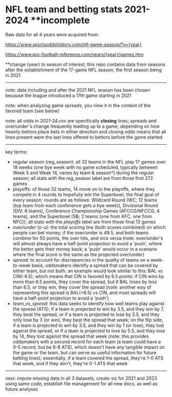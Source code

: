 # NFL team and betting stats 2021-2024 **incomplete

Raw data for all 4 years were acquired from: 

https://www.sportsoddshistory.com/nfl-game-season/?y={year}

https://www.pro-football-reference.com/years/{year}/games.htm

**change {year} to season of interest; this repo contains data from seasons after the establishment of the 17-game NFL season, the first season being in 2021
______________________________________________________________________________________________________________________________________________________

note: data including and after the 2021 NFL season has been chosen because the league introduced a 17th game starting in 2021

note: when analyzing game spreads, you view it in the context of the favored team (see below)

note: all odds in *2021-24.csv* are specifically **closing** lines; spreads and over/under's change frequently leading up to a game, depending on how heavily bettors place bets in either direction and closing odds means that all lines present were the last lines offered to bettors before the game started
______________________________________________________________________________________________________________________________________________________

key terms:
- regular season (reg_season): all 32 teams in the NFL play 17 games over 18 weeks (one bye week with no game scheduled, typically between Week 5 and Week 14, varies by team & season*) during the regular season; all stats with the *reg_season* label are from those first 272 games
- playoffs: of those 32 teams, 14 move on to the playoffs, where they compete in 4 rounds to hopefully win the Superbowl, the final goal of every season; rounds are as follows: Wildcard Round (WC; 12 teams (top team from each conference gets a bye week)), Divisional Round (DIV; 8 teams), Conference Championship Games (AFCCG/NFCCG; 4 teams), and the Superbowl (SB; 2 teams (one from AFC, one from NFC)); all stats with the *playoffs* label are from those final 13 games
- *over/under* (o-u): the total scoring line (both scores combined) on which people can bet money; if the over/under is 49.5, and both teams combine for 50 points, the over hits, and vice versa (note: over/under's will almost always have a half-point projection to avoid a 'push', where the bettor gets their money back; a 'push' would occur in a scenario where the final score is the same as the projected over/under)
- *spread*: to account for discrepancies in the quality of teams on a week-to-week basis, oddsmakers identify a spread that can be covered by either team, but not both; an example would look similar to this: BAL vs CIN(-6.5), which means that CIN is favored by 6.5 points: if CIN wins by more than 6.5 points, they cover the spread, but if BAL loses by less than 6.5, or they win, they cover the spread (note: another way of representing this spread is BAL(+6.5) vs CIN, and most spreads will have a half-point projection to avoid a 'push')
- *team_vs_spread*: this data seeks to identify how well teams play against the spread (ATS); if a team is projected to win by 3.5, and they win by 7, they beat the spread, or if a team is projected to lose by 5.5, and they only lose by 3 (or win), they beat the spread that week; on the flip side, if a team is projected to win by 3.5, and they win by 1 (or lose), they lost against the spread, or if a team is projected to lose by 5.5, and they lose by 14, they lost against the spread that week (note: this provides oddsmakers with a second record for each team (a team could have a 9-5 record, but be 6-8 ATS), which doesn't have any tangible impact on the game or the team, but can serve as useful information for future betting lines); essentially, if a team covered the spread, they're 1-0 ATS that week, and if they don't, they're 0-1 ATS that week
__________________
next: impute missing data in all 3 datasets, create viz for 2021 and 2023 using same code, establish file management for all new docs, as well as future analyses
